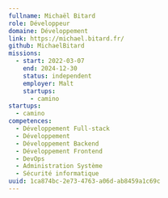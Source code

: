 ```yaml
---
fullname: Michaël Bitard
role: Développeur
domaine: Développement
link: https://michael.bitard.fr/
github: MichaelBitard
missions:
  - start: 2022-03-07
    end: 2024-12-30
    status: independent
    employer: Malt
    startups:
      - camino
startups:
  - camino
competences:
  - Développement Full-stack
  - Développement
  - Développement Backend
  - Développement Frontend
  - DevOps
  - Administration Système
  - Sécurité informatique
uuid: 1ca874bc-2e73-4763-a06d-ab8459a1c69c
---
```

